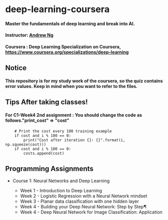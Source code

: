 # deep-learning-coursera
####  Master the fundamentals of deep learning and break into AI.
#### Instructor: [Andrew Ng](https://www.andrewng.org/about/, "link")
#### Coursera : Deep Learning Specialization on Coursera, https://www.coursera.org/specializations/deep-learning

## Notice
#### This repository is for my study work of the coursera, so the quiz contains error values. Keep in mind when you want to refer to the files.
    
## Tips After taking classes!
#### For C1-Week4 2nd assignment : You should change the code as follows."print_cost" => "cost"
        # Print the cost every 100 training example
        if cost and i % 100 == 0:
            print("Cost after iteration {}: {}".format(i, np.squeeze(cost)))
        if cost and i % 100 == 0:
            costs.append(cost)
     
## Programming Assignments
* Course 1: Neural Networks and Deep Learning
    
  * Week 1 - Introduction to Deep Learning 
  * Week 2 - Logistic Regression with a Neural Network mindset
  * Week 3 - Planar data classification with one hidden layer
  * Week 4 -  Building your Deep Neural Network: Step by Step¶
  * Week 4 - Deep Neural Network for Image Classification: Application
